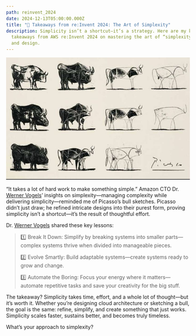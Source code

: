 ```yaml
---
path: reinvent_2024
date: 2024-12-13T05:00:00.000Z
title: "🎯 Takeaways from re:Invent 2024: The Art of Simplexity"
description: Simplicity isn’t a shortcut—it’s a strategy. Here are my key
  takeaways from AWS re:Invent 2024 on mastering the art of “simplexity” in tech
  and design.
---
```

![bull Picasso](../assets/picasso-bulls.jpg "bull Picasso")

“It takes a lot of hard work to make something simple.” Amazon CTO Dr. [](https://www.linkedin.com/in/ACoAAAAxvZ4B0e3NQwqdMJGjzf-s_gTP0iGq6iU)[Werner Vogels](https://www.linkedin.com/in/wernervogels/)’ insights on simplexity—managing complexity while delivering simplicity—reminded me of Picasso’s bull sketches. Picasso didn’t just draw; he refined intricate designs into their purest form, proving simplicity isn’t a shortcut—it’s the result of thoughtful effort.

Dr. [](https://www.linkedin.com/in/ACoAAAAxvZ4B0e3NQwqdMJGjzf-s_gTP0iGq6iU)[Werner Vogels](https://www.linkedin.com/in/wernervogels/) shared these key lessons:

> 1️⃣ Break It Down: Simplify by breaking systems into smaller parts—complex systems thrive when divided into manageable pieces.
>
> 2️⃣ Evolve Smartly: Build adaptable systems—create systems ready to grow and change.
>
> 3️⃣ Automate the Boring: Focus your energy where it matters—automate repetitive tasks and save your creativity for the big stuff.

The takeaway? Simplicity takes time, effort, and a whole lot of thought—but it’s worth it. Whether you’re designing cloud architecture or sketching a bull, the goal is the same: refine, simplify, and create something that just works. Simplicity scales faster, sustains better, and becomes truly timeless.

What’s your approach to simplexity?